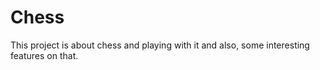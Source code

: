 # Chess
This project is about chess and playing with it and also, some interesting features on that.
